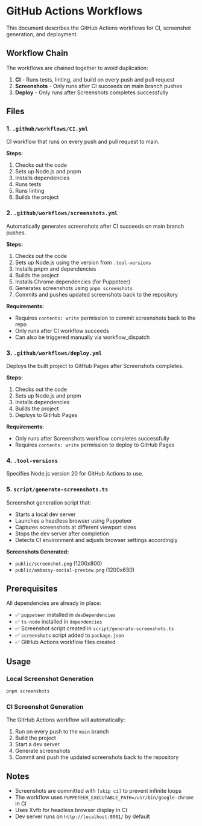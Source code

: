 # GitHub Actions Workflows

This document describes the GitHub Actions workflows for CI, screenshot generation, and deployment.

## Workflow Chain

The workflows are chained together to avoid duplication:

1. **CI** - Runs tests, linting, and build on every push and pull request
2. **Screenshots** - Only runs after CI succeeds on main branch pushes
3. **Deploy** - Only runs after Screenshots completes successfully

## Files

### 1. `.github/workflows/CI.yml`

CI workflow that runs on every push and pull request to main.

**Steps:**

1. Checks out the code
2. Sets up Node.js and pnpm
3. Installs dependencies
4. Runs tests
5. Runs linting
6. Builds the project

### 2. `.github/workflows/screenshots.yml`

Automatically generates screenshots after CI succeeds on main branch pushes.

**Steps:**

1. Checks out the code
2. Sets up Node.js using the version from `.tool-versions`
3. Installs pnpm and dependencies
4. Builds the project
5. Installs Chrome dependencies (for Puppeteer)
6. Generates screenshots using `pnpm screenshots`
7. Commits and pushes updated screenshots back to the repository

**Requirements:**

- Requires `contents: write` permission to commit screenshots back to the repo
- Only runs after CI workflow succeeds
- Can also be triggered manually via workflow_dispatch

### 3. `.github/workflows/deploy.yml`

Deploys the built project to GitHub Pages after Screenshots completes.

**Steps:**

1. Checks out the code
2. Sets up Node.js and pnpm
3. Installs dependencies
4. Builds the project
5. Deploys to GitHub Pages

**Requirements:**

- Only runs after Screenshots workflow completes successfully
- Requires `contents: write` permission to deploy to GitHub Pages

### 4. `.tool-versions`

Specifies Node.js version 20 for GitHub Actions to use.

### 5. `script/generate-screenshots.ts`

Screenshot generation script that:

- Starts a local dev server
- Launches a headless browser using Puppeteer
- Captures screenshots at different viewport sizes
- Stops the dev server after completion
- Detects CI environment and adjusts browser settings accordingly

**Screenshots Generated:**

- `public/screenshot.png` (1200x800)
- `public/ambassy-social-preview.png` (1200x630)

## Prerequisites

All dependencies are already in place:

- ✅ `puppeteer` installed in `devDependencies`
- ✅ `ts-node` installed in `dependencies`
- ✅ Screenshot script created in `script/generate-screenshots.ts`
- ✅ `screenshots` script added to `package.json`
- ✅ GitHub Actions workflow files created

## Usage

### Local Screenshot Generation

```bash
pnpm screenshots
```

### CI Screenshot Generation

The GitHub Actions workflow will automatically:

1. Run on every push to the `main` branch
2. Build the project
3. Start a dev server
4. Generate screenshots
5. Commit and push the updated screenshots back to the repository

## Notes

- Screenshots are committed with `[skip ci]` to prevent infinite loops
- The workflow uses `PUPPETEER_EXECUTABLE_PATH=/usr/bin/google-chrome` in CI
- Uses Xvfb for headless browser display in CI
- Dev server runs on `http://localhost:8081/` by default
